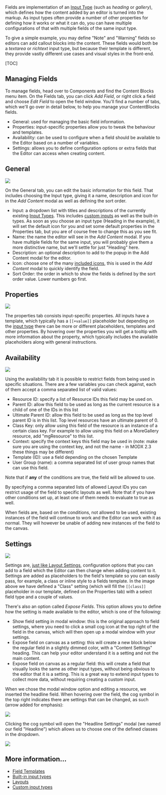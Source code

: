 Fields are implementation of an [Input Type](../Input_Types) (such as _heading_ or _gallery_), which defines how the content added by an editor is turned into the markup. As input types often provide a number of other properties for defining how it works or what it can do, you can have multiple configurations of that with multiple fields of the same input type.

To give a simple example, you may define "Note" and "Warning" fields so editors can add callout blocks into the content. These fields would both be a _textarea_ or _richtext_ input type, but because their template is different, they provide vastly different use cases and visual styles in the front-end.

[TOC]

## Managing Fields

To manage fields, head over to Components and find the Content Blocks menu item. On the Fields tab, you can click _Add Field_, or right click a field and choose _Edit Field_ to open the field window. You'll find a number of tabs, which we'll go over in detail below, to help you manage your ContentBlocks fields.

- General: used for managing the basic field information.
- Properties: input-specific properties allow you to tweak the behaviour and templates.
- Availability: can be used to configure when a field should be available to the Editor based on a number of variables.
- Settings: allows you to define configuration options or extra fields that the Editor can access when creating content.


## General

[![](https://assets.modmore.com/galleries/inline-418/2015/contentblocks_component_field_general.png)](https://assets.modmore.com/galleries/inline-418/2015/contentblocks_component_field_general.png)

On the General tab, you can edit the basic information for this field. That includes choosing the Input type, giving it a name, description and icon for in the _Add Content_ modal as well as defining the sort order.

- Input: a dropdown list with titles and descriptions of the currently existing [Input Types](../Input_Types). This includes [custom inputs](../Custom_Inputs/Developing_Custom_Inputs) as well as the built-in types. As soon as you choose an input type (Heading in the example), it will set the default icon for you and set some default properties in the Properties tab, but you are of course free to change this as you see fit.
- Name: the name the editor will see in the _Add Content_ modal. If you have multiple fields for the same input, you will probably give them a more distinctive name, but we'll settle for just "Heading" here.
- Description: an optional description to add to the popup in the Add Content modal for the editor.
- Icon: choose one of the many [included icons](../Custom_Inputs/Icons), this is used in the _Add Content_ modal to quickly identify the field.
- Sort Order: the order in which to show the fields is defined by the sort order value. Lower numbers go first.



## Properties

[![](https://assets.modmore.com/galleries/inline-418/2015/contentblocks_component_field_properties.png)](https://assets.modmore.com/galleries/inline-418/2015/contentblocks_component_field_properties.png)

The properties tab consists input-specific properties. All inputs have a template, which typically has a `[[+value]]`  placeholder but depending on the [input type](../Input_Types) there can be more or different placeholders, templates and other properties. By hovering over the properties you will get a tooltip with more information about the property, which typically includes the available placeholders along with general instructions.

 

## Availability

[![](https://assets.modmore.com/galleries/inline-418/2015/contentblocks_component_field_availability.png)](https://assets.modmore.com/galleries/inline-418/2015/contentblocks_component_field_availability.png)

Using the availability tab it is possible to restrict fields from being used in specific situations. There are a few variables you can check against, each of them accept a comma separated list of valid values:

- Resource ID: specify a list of Resource IDs this field may be used on.
- Parent ID: allow this field to be used as long as the current resource is a child of one of the IDs in this list
- Ultimate Parent ID: allow this field to be used as long as the top level parent ID is in this list. Top level resources have an ultimate parent of 0.
- Class Key: only allow using this field of the resource is an instance of a certain class key. For example to allow using this field on a MoreGallery resource, add "mgResource" to this list.
- Context: specify the context keys this field may be used in (note: make sure you are using the context key, and not the name - in MODX 2.3 these things may be different)
- Template (ID): use a field depending on the chosen Template
- User Group (name): a comma separated list of user group names that can use this field.

Note that if **any** of the conditions are true, the field will be allowed to use.

By specifying a comma separated lists of allowed Layout IDs you can restrict usage of the field to specific layouts as well. Note that if you have other conditions set up, at least one of them needs to evaluate to true as well.

When fields are, based on the conditions, not allowed to be used, existing instances of the field will continue to work and the Editor can work with it as normal. They will however be unable of adding new instances of the field to the canvas.

 

## Settings

[![](https://assets.modmore.com/galleries/inline-418/2015/contentblocks_component_field_settings.png)](https://assets.modmore.com/galleries/inline-418/2015/contentblocks_component_field_settings.png)

Settings are, [just like Layout Settings](../Layouts), configuration options that you can add to a field which the Editor can then change when adding content to it. Settings are added as placeholders to the field's template so you can easily pass, for example, a class or inline style to a fields template. In the image above we have defined a "Class" setting (which will fill the `[[class]]` placeholder in our template, defined on the Properties tab) with a select field type and a couple of values.

There's also an option called _Expose Fields_. This option allows you to define how the setting is made available to the editor, which is one of the following:

- Show field setting in modal window: this is the original approach to field settings, where you need to click a small cog icon at the top right of the field in the canvas, which will then open up a modal window with your settings.
- Expose field on canvas as a setting: this will create a new block below the regular field in a slightly dimmed color, with a "Content Settings" heading. This can help your editor understand it is a setting and not the main content.
- Expose field on canvas as a regular field: this will create a field that visually looks the same as other input types, without being obvious to the editor that it is a setting. This is a great way to extend input types to collect more data, without requiring creating a custom input.

When we chose the modal window option and editing a resource, we inserted the headline field. When hovering over the field, the cog symbol in the top right indicates there are settings that can be changed, as such (arrow added for emphasis):

[![](https://assets.modmore.com/uploads/2014/04/1398428329_43e9f915650d963c795e762598e0a039.png)](https://assets.modmore.com/uploads/2014/04/1398428329_43e9f915650d963c795e762598e0a039.png)

Clicking the cog symbol will open the "Headline Settings" modal (we named our field "Headline") which allows us to choose one of the defined classes in the dropdown.

[![](https://assets.modmore.com/uploads/2014/04/1398428582_43e9f915650d963c795e762598e0a039.png)](https://assets.modmore.com/uploads/2014/04/1398428582_43e9f915650d963c795e762598e0a039.png)

 

## More information...

- [Field Templates](Templates)
- [Built-in input types](../Input_Types)
- [Layouts](../Layouts)
- [Custom input types](../Custom_Inputs/Developing_Custom_Inputs)